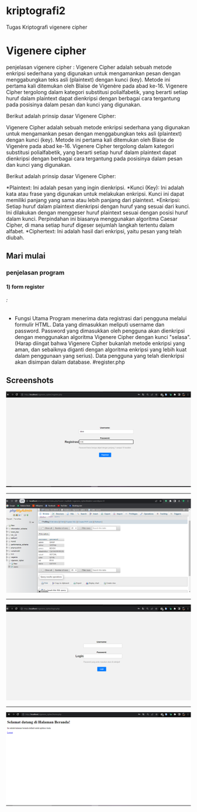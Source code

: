 # kriptografi2
 Tugas Kriptografi vigenere cipher

 # Vigenere cipher

penjelasan vigenere cipher :
Vigenere Cipher adalah sebuah metode enkripsi sederhana yang digunakan untuk mengamankan pesan dengan menggabungkan teks asli (plaintext) dengan kunci (key). Metode ini pertama kali ditemukan oleh Blaise de Vigenère pada abad ke-16. Vigenere Cipher tergolong dalam kategori substitusi polialfabetik, yang berarti setiap huruf dalam plaintext dapat dienkripsi dengan berbagai cara tergantung pada posisinya dalam pesan dan kunci yang digunakan.

Berikut adalah prinsip dasar Vigenere Cipher:

 Vigenere Cipher adalah sebuah metode enkripsi sederhana yang digunakan untuk mengamankan pesan dengan menggabungkan teks asli (plaintext) dengan kunci (key). Metode ini pertama kali ditemukan oleh Blaise de Vigenère pada abad ke-16. Vigenere Cipher tergolong dalam kategori substitusi polialfabetik, yang berarti setiap huruf dalam plaintext dapat dienkripsi dengan berbagai cara tergantung pada posisinya dalam pesan dan kunci yang digunakan.

 Berikut adalah prinsip dasar Vigenere Cipher:

*Plaintext: Ini adalah pesan yang ingin dienkripsi.
*Kunci (Key): Ini adalah kata atau frase yang digunakan untuk melakukan enkripsi. Kunci ini dapat memiliki panjang yang sama atau lebih panjang dari plaintext.
*Enkripsi: Setiap huruf dalam plaintext dienkripsi dengan huruf yang sesuai dari kunci. Ini dilakukan dengan menggeser huruf plaintext sesuai dengan posisi huruf dalam kunci. Perpindahan ini biasanya menggunakan algoritma Caesar Cipher, di mana setiap huruf digeser sejumlah langkah tertentu dalam alfabet.
*Ciphertext: Ini adalah hasil dari enkripsi, yaitu pesan yang telah diubah.


## Mari mulai
### penjelasan program

#### 1) form register
######  :
* Fungsi Utama
  Program menerima data registrasi dari pengguna melalui formulir HTML. Data yang dimasukkan meliputi username dan password.
  Password yang dimasukkan oleh pengguna akan dienkripsi dengan menggunakan algoritma Vigenere Cipher dengan kunci "selasa". (Harap diingat bahwa Vigenere Cipher bukanlah metode enkripsi  yang aman, dan sebaiknya diganti dengan algoritma enkripsi yang lebih kuat dalam penggunaan yang serius).
  Data pengguna yang telah dienkripsi akan disimpan dalam database.
  #register.php
 




## Screenshots

![ register](https://github.com/azizuldz/kriptografi2/blob/main/vigenere_ss/register.PNG)


---------------------------------------------------------------

![ database](https://github.com/azizuldz/kriptografi2/blob/main/vigenere_ss/database.PNG)

---------------------------------------------------------------

![ login](https://github.com/azizuldz/kriptografi2/blob/main/vigenere_ss/login.PNG)


---------------------------------------------------------------

![ berhasil](https://github.com/azizuldz/kriptografi2/blob/main/vigenere_ss/done.PNG)

